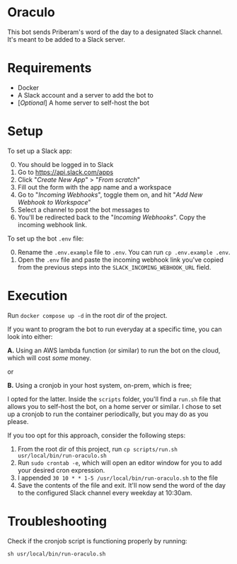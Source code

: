 # Oraculo
This bot sends Priberam's word of the day to a designated Slack channel. 
It's meant to be added to a Slack server.

# Requirements
- Docker
- A Slack account and a server to add the bot to
- [_Optional_] A home server to self-host the bot

# Setup
To set up a Slack app:

0. You should be logged in to Slack
1. Go to https://api.slack.com/apps
2. Click "_Create New App_" > "_From scratch_"
3. Fill out the form with the app name and a workspace
4. Go to "_Incoming Webhooks_", toggle them on, and hit "_Add New Webhook to Workspace_"
5. Select a channel to post the bot messages to
6. You'll be redirected back to the "_Incoming Webhooks_". Copy the incoming webhook link.

To set up the bot `.env` file:

0. Rename the `.env.example` file to `.env`. You can run `cp .env.example .env`.
1. Open the `.env` file and paste the incoming webhook link you've copied from the previous steps into the `SLACK_INCOMING_WEBHOOK_URL` field.

# Execution

Run `docker compose up -d` in the root dir of the project.

If you want to program the bot to run everyday at a specific time, you can look into either:

**A.** Using an AWS lambda function (or similar) to run the bot on the cloud, which will cost _some_ money.

or

**B.** Using a cronjob in your host system, on-prem, which is free;

I opted for the latter. Inside the `scripts` folder, you'll find a `run.sh` file that allows you to self-host the bot, on a home server or similar.
I chose to set up a cronjob to run the container periodically, but you may do as you please.

If you too opt for this approach, consider the following steps:
1. From the root dir of this project, run `cp scripts/run.sh usr/local/bin/run-oraculo.sh`
2. Run `sudo crontab -e`, which will open an editor window for you to add your desired cron expression.
3. I appended `30 10 * * 1-5 /usr/local/bin/run-oraculo.sh` to the file
4. Save the contents of the file and exit. It'll now send the word of the day to the configured Slack channel every weekday at 10:30am.

# Troubleshooting
Check if the cronjob script is functioning properly by running:

`sh usr/local/bin/run-oraculo.sh`